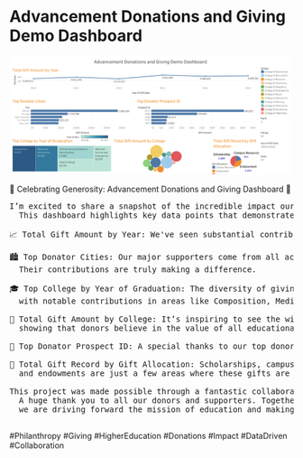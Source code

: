 # Advancement Donations and Giving Demo Dashboard

<img src="https://github.com/Mohamed-Tamer-1/Data-Analysis/blob/main/Advancement%20Donations%20and%20Giving%20Demo%20Dashboard/Advancement%20Donations%20and%20Giving%20Demo%20Dashboard.png" width="500">

🎉 Celebrating Generosity: Advancement Donations and Giving Dashboard 🎉
<pre>
I’m excited to share a snapshot of the incredible impact our donors have made over the years. 
  This dashboard highlights key data points that demonstrate the power of giving and how it supports our mission.

📈 Total Gift Amount by Year: We've seen substantial contributions year after year, with a peak in 2013 reaching over $5 million!

🏙️ Top Donator Cities: Our major supporters come from all across the nation, with Denver and Chicago leading the way. 
  Their contributions are truly making a difference.

🎓 Top College by Year of Graduation: The diversity of giving spans across various disciplines, 
  with notable contributions in areas like Composition, Media, and Interdisciplinary Studies.

🏫 Total Gift Amount by College: It’s inspiring to see the wide range of colleges receiving support, 
  showing that donors believe in the value of all educational pursuits.

🎯 Top Donator Prospect ID: A special thanks to our top donors who have gone above and beyond in their generosity.

💼 Total Gift Record by Gift Allocation: Scholarships, campus resources, 
  and endowments are just a few areas where these gifts are making a tangible difference.

This project was made possible through a fantastic collaboration with Belal Tamer. 
  A huge thank you to all our donors and supporters. Together, 
  we are driving forward the mission of education and making an impact that will be felt for generations to come!
  </pre>

#Philanthropy #Giving #HigherEducation #Donations #Impact #DataDriven #Collaboration
